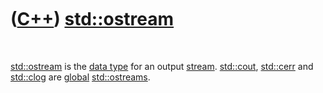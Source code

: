 
 

 

 

 

 

([C++](Cpp.md)) [std::ostream](CppStdOstream.md)
===============================================

 

[std::ostream](CppStdOstream.md) is the [data type](CppDataType.md) for
an output [stream](CppStream.md). [std::cout](CppStdCout.md),
[std::cerr](CppStdCerr.md) and [std::clog](CppStdClog.md) are
[global](CppGlobal.md) [std::ostreams](CppStdOstream.md).

 

 

 

 

 

 

